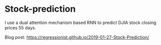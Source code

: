 # Stock-prediction

I use a dual attention mechanism based RNN to predict DJIA stock closing prices 55 days.

Blog post: https://regressionist.github.io/2019-01-27-Stock-Prediction/
